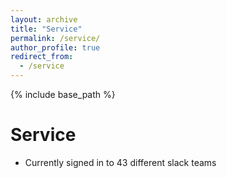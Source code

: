 ```yaml
---
layout: archive
title: "Service"
permalink: /service/
author_profile: true
redirect_from:
  - /service
---
```


{% include base_path %}
  
  
Service
======
* Currently signed in to 43 different slack teams
